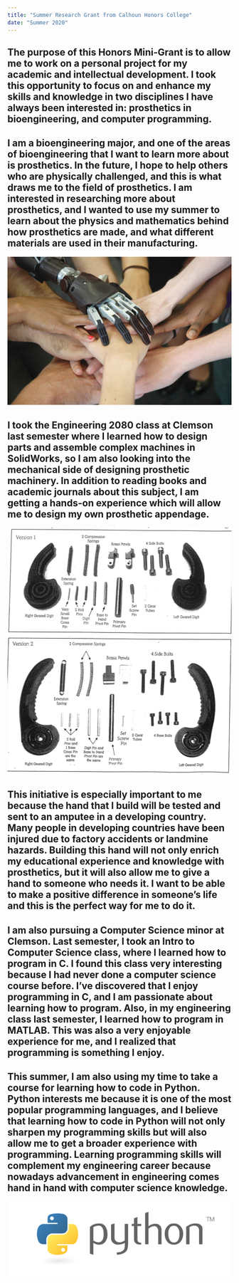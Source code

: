```yaml
---
title: "Summer Research Grant from Calhoun Honors College"
date: "Summer 2020"
---
```


## The purpose of this Honors Mini-Grant is to allow me to work on a personal project for my academic and intellectual development. I took this opportunity to focus on and enhance my skills and knowledge in two disciplines I have always been interested in: prosthetics in bioengineering, and computer programming. 

## I am a bioengineering major, and one of the areas of bioengineering that I want to learn more about is prosthetics. In the future, I hope to help others who are physically challenged, and this is what draws me to the field of prosthetics. I am interested in researching more about prosthetics, and I wanted to use my summer to learn about the physics and mathematics behind how prosthetics are made, and what different materials are used in their manufacturing. 

![prostheticpicture](../images/prosthetic.jpg)

## I took the Engineering 2080 class at Clemson last semester where I learned how to design parts and assemble complex machines in SolidWorks, so I am also looking into the mechanical side of designing prosthetic machinery. In addition to reading books and academic journals about this subject, I am getting a hands-on experience which will allow me to design my own prosthetic appendage. 

![image](../images/materials.jpg)

## This initiative is especially important to me because the hand that I build will be tested and sent to an amputee in a developing country. Many people in developing countries have been injured due to factory accidents or landmine hazards. Building this hand will not only enrich my educational experience and knowledge with prosthetics, but it will also allow me to give a hand to someone who needs it. I want to be able to make a positive difference in someone’s life and this is the perfect way for me to do it. 

## I am also pursuing a Computer Science minor at Clemson. Last semester, I took an Intro to Computer Science class, where I learned how to program in C. I found this class very interesting because I had never done a computer science course before. I’ve discovered that I enjoy programming in C, and I am passionate about learning how to program. Also, in my engineering class last semester, I learned how to program in MATLAB. This was also a very enjoyable experience for me, and I realized that programming is something I enjoy. 

## This summer, I am also using my time to take a course for learning how to code in Python. Python interests me because it is one of the most popular programming languages, and I believe that learning how to code in Python will not only sharpen my programming skills but will also allow me to get a broader experience with programming. Learning programming skills will complement my engineering career because nowadays advancement in engineering comes hand in hand with computer science knowledge. 

![image](../images/python.png)

